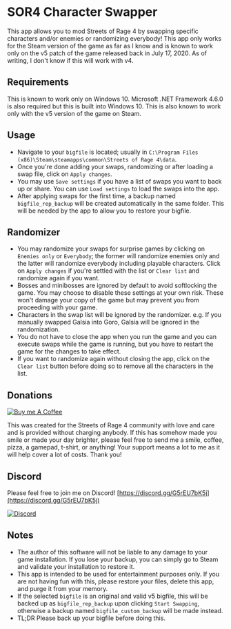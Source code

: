 # SOR4 Character Swapper

This app allows you to mod Streets of Rage 4 by swapping
specific characters and/or enemies or randomizing everybody!
This app only works for the Steam version of the game as far
as I know and is known to work only on the v5 patch of the
game released back in July 17, 2020. As of writing, I don't
know if this will work with v4.

## Requirements
This is known to work only on Windows 10. Microsoft .NET
Framework 4.6.0 is also required but this is built into 
Windows 10. This is also known to work only with the v5
version of the game on Steam.

## Usage
* Navigate to your `bigfile` is located; usually in
`C:\Program Files (x86)\Steam\steamapps\common\Streets of
Rage 4\data`.
* Once you're done adding your swaps, randomizing or after
loading a swap file, click on `Apply changes`.
* You may use `Save settings` if you have a list of swaps
you want to back up or share. You can use `Load settings` to
load the swaps into the app.
* After applying swaps for the first time, a backup named
`bigfile_rep_backup` will be created automatically in the
same folder. This will be needed by the app to allow you to
restore your bigfile.

## Randomizer
* You may randomize your swaps for surprise games by
clicking on `Enemies only` or `Everybody`; the former will
randomize enemies only and the latter will randomize
everybody including playable characters. Click on
`Apply changes` if you're settled with the list or
`Clear list` and randomize again if you want.
* Bosses and minibosses are ignored by default to avoid
softlocking the game. You may choose to disable these
settings at your own risk.  These won't damage your copy
of the game but may prevent you from proceeding with your
game.
* Characters in the swap list will be ignored by the
randomizer. e.g. If you manually swapped Galsia into Goro,
Galsia will be ignored in the randomization.
* You do not have to close the app when you run the game and
you can execute swaps while the game is running, but you have
to restart the game for the changes to take effect.
* If you want to randomize again without closing the app,
click on the `Clear list` button before doing so to remove
all the characters in the list.

## Donations
[![Buy me A Coffee](http://sidestream.tk/wp-content/uploads/2021/06/white-button-e1624263691285.png "Buy Me A Coffee")](https://buymeacoffee.com/honganqi)

This was created for the Streets of Rage 4 community with
love and care  and is provided without charging anybody.
If this has somehow made you smile or made your day brighter,
please feel free to send me a smile, coffee, pizza, a gamepad,
t-shirt, or anything! Your support means a lot to me as it
will help cover a lot of costs. Thank you!

## Discord
Please feel free to join me on Discord!
[https://discord.gg/G5rEU7bK5j](https://discord.gg/G5rEU7bK5j)

[![Discord](https://discord.com/assets/f9bb9c4af2b9c32a2c5ee0014661546d.png)](https://discord.gg/G5rEU7bK5j)

## Notes
* The author of this software will not be liable to any
damage to your game installation. If you lose your backup,
you can simply go to Steam and validate your installation to
restore it.
* This app is intended to be used for entertainment purposes
only. If you are not having fun with this, please restore
your files, delete this app, and purge it from your memory.
* If the selected `bigfile` is an original and valid v5
bigfile, this will be backed up as `bigfile_rep_backup` upon
clicking `Start Swapping`, otherwise a backup named
`bigfile_custom_backup` will be made instead.
* TL;DR Please back up your bigfile before doing this.